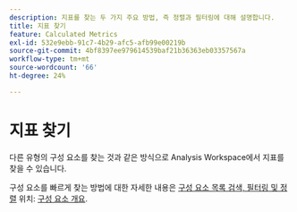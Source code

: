 ```yaml
---
description: 지표를 찾는 두 가지 주요 방법, 즉 정렬과 필터링에 대해 설명합니다.
title: 지표 찾기
feature: Calculated Metrics
exl-id: 532e9ebb-91c7-4b29-afc5-afb99e00219b
source-git-commit: 4bf8397ee979614539baf21b36363eb03357567a
workflow-type: tm+mt
source-wordcount: '66'
ht-degree: 24%

---
```


# 지표 찾기

다른 유형의 구성 요소를 찾는 것과 같은 방식으로 Analysis Workspace에서 지표를 찾을 수 있습니다.

구성 요소를 빠르게 찾는 방법에 대한 자세한 내용은 [구성 요소 목록 검색, 필터링 및 정렬](https://experienceleague.adobe.com/docs/analytics/analyze/analysis-workspace/components/analysis-workspace-components.html?lang=en#search%2C-filter%2C-and-sort-the-component-list) 위치: [구성 요소 개요](/help/analyze/analysis-workspace/components/analysis-workspace-components.md).
